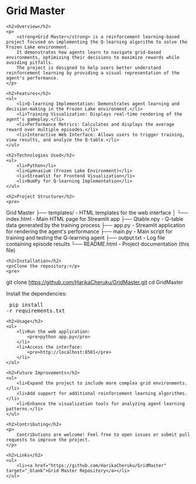 <!DOCTYPE html>
<html lang="en">
<head>
    <meta charset="UTF-8">
    <meta name="viewport" content="width=device-width, initial-scale=1.0">
    <title>Grid Master - README</title>
</head>
<body>
    <h1>Grid Master</h1>

    <h2>Overview</h2>
    <p>
        <strong>Grid Master</strong> is a reinforcement learning-based project focused on implementing the Q-learning algorithm to solve the Frozen Lake environment. 
        It demonstrates how agents learn to navigate grid-based environments, optimizing their decisions to maximize rewards while avoiding pitfalls. 
        The project is designed to help users better understand reinforcement learning by providing a visual representation of the agent's performance.
    </p>

    <h2>Features</h2>
    <ul>
        <li>Q-learning Implementation: Demonstrates agent learning and decision-making in the Frozen Lake environment.</li>
        <li>Training Visualization: Displays real-time rendering of the agent's gameplay.</li>
        <li>Performance Metrics: Calculates and displays the average reward over multiple episodes.</li>
        <li>Interactive Web Interface: Allows users to trigger training, view results, and analyze the Q-table.</li>
    </ul>

    <h2>Technologies Used</h2>
    <ul>
        <li>Python</li>
        <li>Gymnasium (Frozen Lake Environment)</li>
        <li>Streamlit for Frontend Visualization</li>
        <li>NumPy for Q-learning Implementation</li>
    </ul>

    <h2>Project Structure</h2>
    <pre>
Grid Master
├── templates/                - HTML templates for the web interface
│   └── index.html            - Main HTML page for Streamlit app
├── Qtable.npy                - Q-table data generated by the training process
├── app.py                    - Streamlit application for rendering the agent's performance
├── main.py                   - Main script for training and testing the Q-learning agent
├── output.txt                - Log file containing episode results
└── README.html               - Project documentation (this file)
    </pre>

    <h2>Installation</h2>
    <p>Clone the repository:</p>
    <pre>
git clone https://github.com/HarikaCheruku/GridMaster.git
cd GridMaster
    </pre>
    <p>Install the dependencies:</p>
    <pre>
pip install -r requirements.txt
    </pre>

    <h2>Usage</h2>
    <ol>
        <li>Run the web application:
            <pre>python app.py</pre>
        </li>
        <li>Access the interface:
            <pre>http://localhost:8501</pre>
        </li>
    </ol>

    <h2>Future Improvements</h2>
    <ul>
        <li>Expand the project to include more complex grid environments.</li>
        <li>Add support for additional reinforcement learning algorithms.</li>
        <li>Enhance the visualization tools for analyzing agent learning patterns.</li>
    </ul>

    <h2>Contributing</h2>
    <p>
        Contributions are welcome! Feel free to open issues or submit pull requests to improve the project.
    </p>

    <h2>Links</h2>
    <ul>
        <li><a href="https://github.com/HarikaCheruku/GridMaster" target="_blank">Grid Master Repository</a></li>
    </ul>
</body>
</html>
